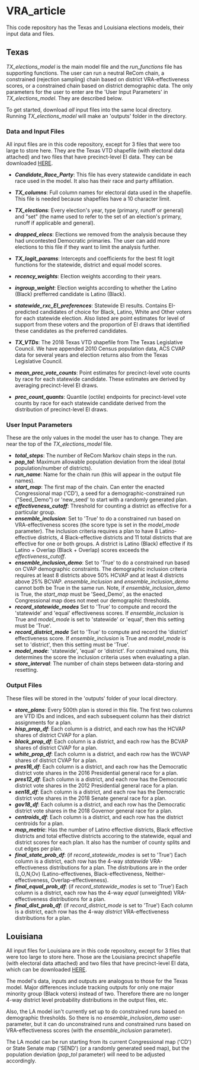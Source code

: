 # VRA_article

This code repository has the Texas and Louisiana elections models, their input data and files. 

## Texas

*TX_elections_model* is the main model file and the *run_functions* file has supporting functions. The user can run a neutral ReCom chain, a constrained (rejection sampling) chain based on district VRA-effectiveness scores, or a constrained chain based on district demographic data. The only parameters for the user to enter are the 'User Input Parameters' in *TX_elections_model*. They are described below.

To get started, download *all* input files into the same local directory. Running *TX_elections_model* will make an 'outputs' folder in the directory.

### Data and Input Files ###

All input files are in this code repository, except for 3 files that were too large to store here. They are the Texas VTD shapefile (with electoral data attached) and two files that have precinct-level EI data. They can be downloaded [HERE](https://www.dropbox.com/sh/k78n2hyixmv9xdg/AABmZG5ntMbXtX1VKThR7_t8a?dl=0). 

* ***Candidate_Race_Party***: This file has every statewide candidate in each race used in the model. It also has their race and party affiliation.
* ***TX_columns***: Full column names for electoral data used in the shapefile. This file is needed because shapefiles have a 10 character limit.
* ***TX_elections***: Every election's year, type (primary, runoff or general) and "set" (the name used to refer to the set of an election's primary, runoff if applicable and general).
* ***dropped_elecs***: Elections we removed from the analysis because they had uncontested Democratic primaries. The user can add more elections to this file if they want to limit the analysis further.
* ***TX_logit_params***: Intercepts and coefficients for the best fit logit functions for the statewide, district and equal model scores.
* ***recency_weights***: Election weights according to their years.
* ***ingroup_weight***: Election weights according to whether the Latino (Black) prefferred candidate is Latino (Black).
* ***statewide_rxc_EI_preferences***: Statewide EI results. Contains EI-predicted candidates of choice for Black, Latino, White and Other voters for each statewide election. Also listed are point estimates for level of support from these voters and the proportion of EI draws that identified these candidates as the preferred candidates.

* ***TX_VTDs***: The 2018 Texas VTD shapefile from The Texas Legislative Council. We have appended 2010 Census population data, ACS CVAP data for several years and election returns also from the Texas Legislative Council.

* ***mean_prec_vote_counts***: Point estimates for precinct-level vote counts by race for each statewide candidate.  These estimates are derived by averaging precinct-level EI draws.

* ***prec_count_quants***: Quantile (octile) endpoints for precinct-level vote counts by race for each statewide candidate derived from the distribution of precinct-level EI draws.



### User Input Parameters ###
These are the only values in the model the user has to change. They are near the top of the *TX_elections_model* file.

* ***total_steps***: The number of ReCom Markov chain steps in the run. 
* ***pop_tol***: Maximum allowable population deviation from the ideal (total population/number of districts).
* ***run_name***: Name for the chain run (this will appear in the output file names).
* ***start_map***: The first map of the chain. Can enter the enacted Congressional map ('CD'), a seed for a demographic-constrained run ("Seed_Demo") or 'new_seed' to start with a randomly generated plan.
* ***effectiveness_cutoff***: Threshold for counting a district as effective for a particular group. 
* ***ensemble_inclusion***: Set to 'True' to do a constrained run based on VRA-effectiveness scores (the score type is set in the *model_mode* parameter). The inclusion criteria requires a plan to have 8 Latino-effective districts, 4 Black-effective districts and 11 total districts that are effective for one or both groups. A district is Latino (Black) effective if its Latino + Overlap (Black + Overlap) scores exceeds the *effectiveness_cutoff*.
* ***ensemble_inclusion_demo***: Set to 'True' to do a constrained run based on CVAP demographic constraints. The demographic inclusion criteria requires at least 8 districts above 50% HCVAP and at least 4 districts above 25% BCVAP. *ensemble_inclusion* and *ensemble_inclusion_demo* cannot both be True in the same run. Note, if *ensemble_inclusion_demo* is True, the *start_map* must be 'Seed_Demo', as the enacted Congressional map does not meet our demographic thresholds.
* ***record_statewide_modes*** Set to 'True' to compute and record the 'statewide' and 'equal' effectiveness scores. If *ensemble_inclusion* is True and *model_mode* is set to 'statewide' or 'equal', then this setting must be 'True'.
* ***record_district_mode*** Set to 'True' to compute and record the 'district' effectiveness score. If *ensemble_inclusion* is True and *model_mode* is set to 'district', then this setting must be 'True'.
* ***model_mode***: 'statewide', 'equal' or 'district'. For constrained runs, this determines the score the inclusion criteria uses when evaluating a plan.
* ***store_interval***: The number of chain steps between data-storing and resetting.


### Output Files ###
These files will be stored in the 'outputs' folder of your local directory.

* ***store_plans***: Every 500th plan is stored in this file. The first two columns are VTD IDs and indices, and each subsequent column has their district assignments for a plan.
* ***hisp_prop_df***: Each column is a district, and each row has the HCVAP shares of district CVAP for a plan.
* ***black_prop_df***: Each column is a district, and each row has the BCVAP shares of district CVAP for a plan.
* ***white_prop_df***: Each column is a district, and each row has the WCVAP shares of district CVAP for a plan.
* ***pres16_df***: Each column is a district, and each row has the Democratic district vote shares in the 2016 Presidential general race for a plan.
* ***pres12_df***: Each column is a district, and each row has the Democratic district vote shares in the 2012 Presidential general race for a plan.
* ***sen18_df***: Each column is a district, and each row has the Democratic district vote shares in the 2018 Senate general race for a plan.
* ***gov18_df***: Each column is a district, and each row has the Democratic district vote shares in the 2018 Governor general race for a plan.
* ***centroids_df***: Each column is a district, and each row has the district centroids for a plan.
* ***map_metric***: Has the number of Latino effective districts, Black effective districts and total effective districts accoring to the statewide, equal and district scores for each plan. It also has the number of county splits and cut edges per plan.
* ***final_state_prob_df***: (if *record_statewide_modes* is set to 'True') Each column is a district, each row has the 4-way *statewide* VRA-effectiveness distributions for a plan. The distributions are in the order (L,O,N,Ov) (Latino-effectivenes, Black-effectiveness, Neither-effectiveness, Overlap-effectiveness).
* ***final_equal_prob_df***:  (if *record_statewide_modes* is set to 'True') Each column is a district, each row has the 4-way *equal* (unweighted) VRA-effectiveness distributions for a plan. 
* ***final_dist_prob_df***:  (if *record_district_mode* is set to 'True') Each column is a district, each row has the 4-way *district* VRA-effectiveness distributions for a plan.


## Louisiana

All input files for Louisiana are in this code repository, except for 3 files that were too large to store here. Those are the Louisiana precinct shapefile (with electoral data attached) and two files that have precinct-level EI data, which can be downloaded [HERE](https://www.dropbox.com/sh/urf7qnt0egepxy3/AABsRPmVQJQBvB8P0FztaYH1a?dl=0).

The model's data, inputs and outputs are analogous to those for the Texas model. Major differences include tracking outputs for only one major minority group (Black voters) instead of two. Therefore there are no longer 4-way district level probability distributions in the output files, etc.

Also, the LA model isn't currently set up to do constrained runs based on demographic thresholds. So there is no *ensemble_inclusion_demo* user-parameter, but it can do unconstrained runs and constrained runs based on VRA-effectiveness scores (with the *ensemble_inclusion* parameter).

The LA model can be run starting from its current Congressional map ('CD') or State Senate map ('SEND') (or a randomly generated seed map), but the population deviation (*pop_tol* parameter) will need to be adjusted accordingly.



